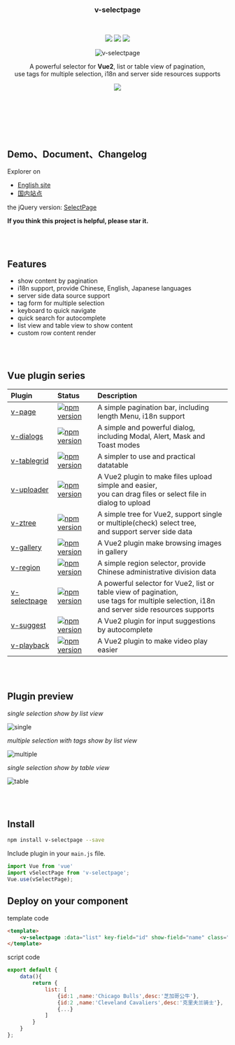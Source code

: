 <br><br>

<h3 align="center">v-selectpage</h3>

<br>

<p align="center">
  <a href="https://www.npmjs.com/package/v-selectpage"><img src="https://img.shields.io/npm/v/v-selectpage.svg"></a>
  <a href="https://mit-license.org/"><img src="https://img.shields.io/badge/license-MIT-brightgreen.svg"></a>
  <a href="https://www.npmjs.com/package/v-selectpage"><img src="https://img.shields.io/npm/dy/v-selectpage.svg"></a>
</p>

<p align="center"><img src="https://terryz.github.io/image/v-selectpage/v-selectpage-multiple.png" alt="v-selectpage" ></p>

<p align="center">
  A powerful selector for <strong>Vue2</strong>, list or table view of pagination, <br>
  use tags for multiple selection, i18n and server side resources supports
</p>

<p align="center">
  <a href="https://nodei.co/npm/v-selectpage/"><img src="https://nodei.co/npm/v-selectpage.png"></a>
</p>

<br><br><br><br><br>



## Demo、Document、Changelog
Explorer on

- [English site](https://terryz.github.io/vue/#/selectpage)
- [国内站点](https://terryz.gitee.io/vue/#/selectpage)

the jQuery version: [SelectPage](https://github.com/TerryZ/SelectPage)

**If you think this project is helpful, please star it.**

<br><br>

## Features

- show content by pagination
- i18n support, provide Chinese, English, Japanese languages
- server side data source support
- tag form for multiple selection
- keyboard to quick navigate
- quick search for autocomplete
- list view and table view to show content
- custom row content render

<br><br>

## Vue plugin series

| Plugin | Status | Description |
| :---------------- | :-- | :-- |
| [v-page](https://github.com/TerryZ/v-page) | [![npm version](https://img.shields.io/npm/v/v-page.svg)](https://www.npmjs.com/package/v-page) | A simple pagination bar, including length Menu, i18n support |
| [v-dialogs](https://github.com/TerryZ/v-dialogs) | [![npm version](https://img.shields.io/npm/v/v-dialogs.svg)](https://www.npmjs.com/package/v-dialogs) | A simple and powerful dialog, including Modal, Alert, Mask and Toast modes |
| [v-tablegrid](https://github.com/TerryZ/v-tablegrid) | [![npm version](https://img.shields.io/npm/v/v-tablegrid.svg)](https://www.npmjs.com/package/v-tablegrid) | A simpler to use and practical datatable |
| [v-uploader](https://github.com/TerryZ/v-uploader) | [![npm version](https://img.shields.io/npm/v/v-uploader.svg)](https://www.npmjs.com/package/v-uploader) | A Vue2 plugin to make files upload simple and easier, <br>you can drag files or select file in dialog to upload |
| [v-ztree](https://github.com/TerryZ/v-ztree) | [![npm version](https://img.shields.io/npm/v/v-ztree.svg)](https://www.npmjs.com/package/v-ztree) | A simple tree for Vue2, support single or multiple(check) select tree, <br>and support server side data |
| [v-gallery](https://github.com/TerryZ/v-gallery) | [![npm version](https://img.shields.io/npm/v/v-gallery.svg)](https://www.npmjs.com/package/v-gallery) | A Vue2 plugin make browsing images in gallery |
| [v-region](https://github.com/TerryZ/v-region) | [![npm version](https://img.shields.io/npm/v/v-region.svg)](https://www.npmjs.com/package/v-region) | A simple region selector, provide Chinese administrative division data |
| [v-selectpage](https://github.com/TerryZ/v-selectpage) | [![npm version](https://img.shields.io/npm/v/v-selectpage.svg)](https://www.npmjs.com/package/v-selectpage) | A powerful selector for Vue2, list or table view of pagination, <br>use tags for multiple selection, i18n and server side resources supports |
| [v-suggest](https://github.com/TerryZ/v-suggest) | [![npm version](https://img.shields.io/npm/v/v-suggest.svg)](https://www.npmjs.com/package/v-suggest) | A Vue2 plugin for input suggestions by autocomplete |
| [v-playback](https://github.com/TerryZ/v-playback) | [![npm version](https://img.shields.io/npm/v/v-playback.svg)](https://www.npmjs.com/package/v-playback) | A Vue2 plugin to make video play easier |

<br><br>

## Plugin preview

*single selection show by list view*

![single](https://terryz.github.io/image/v-selectpage/v-selectpage-single.png)

*multiple selection with tags show by list view*

![multiple](https://terryz.github.io/image/v-selectpage/v-selectpage-multiple.png)

*single selection show by table view*

![table](https://terryz.github.io/image/v-selectpage/v-selectpage-table.png)

<br><br>

## Install

``` bash
npm install v-selectpage --save
```

Include plugin in your `main.js` file.

```js
import Vue from 'vue'
import vSelectPage from 'v-selectpage';
Vue.use(vSelectPage);
```

## Deploy on your component

template code

```html
<template>
    <v-selectpage :data="list" key-field="id" show-field="name" class="form-control"></v-selectpage>
</template>
```

script code

```js
export default {
    data(){
        return {
            list: [
                {id:1 ,name:'Chicago Bulls',desc:'芝加哥公牛'},
                {id:2 ,name:'Cleveland Cavaliers',desc:'克里夫兰骑士'},
                {...}
            ]
        }
    }
};
```
<br><br>
